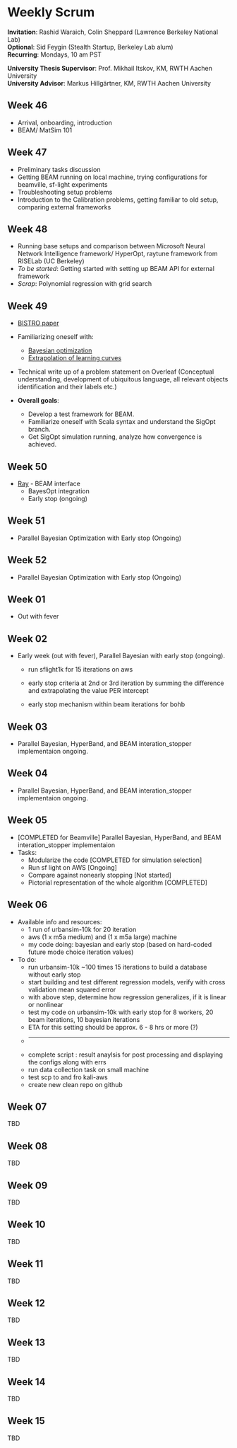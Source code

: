 # Weekly Scrum

**Invitation**: Rashid Waraich, Colin Sheppard (Lawrence Berkeley National Lab)  
**Optional**: Sid Feygin (Stealth Startup, Berkeley Lab alum)  
**Recurring**: Mondays, 10 am PST  

**University Thesis Supervisor**: Prof. Mikhail Itskov, KM, RWTH Aachen University  
**University Advisor**: Markus Hillgärtner, KM, RWTH Aachen University  


## Week 46
 
+ Arrival, onboarding, introduction
+ BEAM/ MatSim 101

## Week 47
 
+ Preliminary tasks discussion
+ Getting BEAM running on local machine, trying configurations for beamville, sf-light experiments
+ Troubleshooting setup problems
+ Introduction to the Calibration problems, getting familiar to old setup, comparing external frameworks 

## Week 48
 
+ Running base setups and comparison between Microsoft Neural Network Intelligence framework/ HyperOpt, raytune framework from RISELab (UC Berkeley)
+ *To be started*: Getting started with setting up BEAM API for external framework  
+ *Scrap*: Polynomial regression with grid search

## Week 49
 
+ [BISTRO paper](http://bistro.its.berkeley.edu/assets/download/pdfs/BISTRO_paper.pdf)
+ Familiarizing oneself with:
    + [Bayesian optimization](http://krasserm.github.io/2018/03/21/bayesian-optimization/)
    + [Extrapolation of learning curves](http://aad.informatik.uni-freiburg.de/papers/15-IJCAI-Extrapolation_of_Learning_Curves.pdf)
+ Technical write up of a problem statement on Overleaf (Conceptual understanding, development of ubiquitous language, all relevant objects identification and their labels etc.)

+ **Overall goals**:
    + Develop a test framework for BEAM.
    + Familiarize oneself with Scala syntax and understand the SigOpt branch.
    + Get SigOpt simulation running, analyze how convergence is achieved.  

## Week 50
 
+ [Ray](https://github.com/ray-project/ray/tree/master/python/ray/tune) - BEAM interface 
    + BayesOpt integration 
    + Early stop (ongoing)

## Week 51
 
+ Parallel Bayesian Optimization with Early stop (Ongoing)

## Week 52
 
+ Parallel Bayesian Optimization with Early stop (Ongoing)

## Week 01
 
+ Out with fever

## Week 02
 
+ Early week (out with fever), Parallel Bayesian with early stop (ongoing). 
    + run sflight1k for 15 iterations on aws
    + early stop criteria at 2nd or 3rd iteration by summing the difference and extrapolating the value PER intercept 

    + early stop mechanism within beam iterations for bohb

## Week 03
 
+ Parallel Bayesian, HyperBand, and BEAM interation_stopper implementaion ongoing.

## Week 04
 
+ Parallel Bayesian, HyperBand, and BEAM interation_stopper implementaion ongoing. 

## Week 05
 
+ [COMPLETED for Beamville] Parallel Bayesian, HyperBand, and BEAM interation_stopper implementaion 
+ Tasks:
    + Modularize the code [COMPLETED for simulation selection]
    + Run sf light on AWS [Ongoing]
    + Compare against nonearly stopping [Not started]
    + Pictorial representation of the whole algorithm [COMPLETED]

## Week 06

+ Available info and resources:
    + 1 run of urbansim-10k for 20 iteration
    + aws (1 x m5a medium) and (1 x m5a large) machine
    + my code doing: bayesian and early stop (based on hard-coded future mode choice iteration values)
+ To do:
    + run urbansim-10k ~100 times 15 iterations to build a database without early stop 
    + start building and test different regression models, verify with cross validation mean squared error 
    + with above step, determine how regression generalizes, if it is linear or nonlinear
    + test my code on urbansim-10k with early stop for 8 workers, 20 beam iterations, 10 bayesian iterations 
    + ETA for this setting should be approx. 6 - 8 hrs or more (?)
    + ----------
    + complete script : result anaylsis for post processing and displaying the configs along with errs
    + run data collection task on small machine
    + test scp to and fro kali-aws
    + create new clean repo on github
 

## Week 07
 
TBD 

## Week 08
 
TBD 

## Week 09
 
TBD 

## Week 10
 
TBD 

## Week 11
 
TBD 

## Week 12
 
TBD 

## Week 13
 
TBD 

## Week 14
 
TBD 

## Week 15
 
TBD 